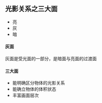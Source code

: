 ## 光影关系之三大面

* 亮
* 灰
* 暗

#### 灰面

灰面是受光面的一部分，是暗面与亮面的过渡面

#### 三大面

* 能明确区分物体的光影关系
* 能确立物体的体积状态
* 丰富画面层次

